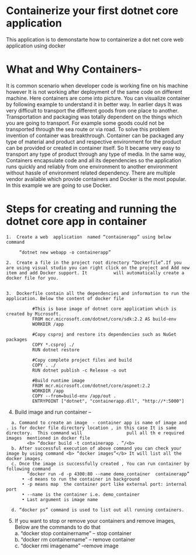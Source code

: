 
# Containerize your first dotnet core application
This application is to demonstarte how to containerize a dot net core web application using docker

# What and Why Containers- 

It is common scenario when developer code is working fine on his machine however It is not working  after deployment of the same code on different machine. Here containers are come into picture. 
You can visualize container by following example to understand it in better way.
In earlier days It was very difficult to transport the different goods from one place to another. Transportation and packaging was totally dependent on the things which you are going to transport. For example some goods could not be transported through the sea route or via road. To solve this problem invention of container was breakthrough. Container can be packaged  any type of material and product and respective environment for the product can be provided or created in container itself. So It became very easy to transport any type of product through any type of media. 
In the same way, Containers encapsulate code and all its dependencies so the application runs quickly and reliably from one  environment to another environment without hassle of environment related dependency.
There are multiple vendor available which provide containers and Docker is the most popular. In this example we are going to use Docker.

# Steps for creating and running the dotnet core app in container

    1.	Create a web  application  named “containerapp” using below command 

         “dotnet new webapp -o containerapp”

    2.	Create a file in the project root directory “Dockerfile”.If you are using visual studio you can right click on the project and Add new item and add Docker support. It          will automatically create a docker file for you.


    3.	Dockerfile contain all the dependencies and information to run the application. Below the content of docker file 

              #This is base image of dotnet core application which is created by Microsoft.
              FROM mcr.microsoft.com/dotnet/core/sdk:2.2 AS build-env
              WORKDIR /app

              #Copy csproj and restore its dependencies such as NuGet packages 
              COPY *.csproj ./
              RUN dotnet restore

              #Copy complete project files and build
              COPY . ./
              RUN dotnet publish -c Release -o out

              #Build runtime image
              FROM mcr.microsoft.com/dotnet/core/aspnet:2.2
              WORKDIR /app
              COPY --from=build-env /app/out .
              ENTRYPOINT ["dotnet", "containerapp.dll", "http://*:5000"]

  4.	Build image and run container – 

      a. Command to create an image  - container app is name of image and . is for docker file directory location , in this case It is same directory.  This command will                 pull all th e required images  mentioned in docker file
            <b> “docker build -t containerapp . ”/<b>
      b. After successful execution of above command you can check your image by using command <b> “docker images”</b> It will list all the docker images.
      c. Once the image is successfully created , You can run container by following command 
            “docker run -d -p 4300:80 --name demo_container  containerapp”
          •	-d means to run the container in background
          •	-p means map  the container port like external port: internal port
          •	--name is the container i.e. demo_container
          •	Last argument is image name

      d. “docker ps” command is used to list out all running containers. 

  5. If you want to stop or remove your containers and remove images, Below are the commands to do that <br>
        a.	“docker stop containername” – stop container  <br>
        b.	“docker rm containername” – remove container <br>
        c.	“docker rmi imagename” –remove image <br>

 

